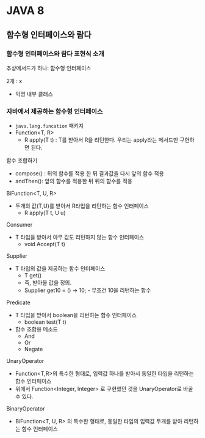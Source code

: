# JAVA 8

## 함수형 인터페이스와 람다

### 함수형 인터페이스와 람다 표현식 소개

추상메서드가 하나: 함수형 인터페이스

2개 : x

- 익명 내부 클래스

### 자바에서 제공하는 함수형 인터페이스

- `java.lang.funcation` 패키지
- Function<T, R>
  - R apply(T t) : T를 받아서 R을 리턴한다. 우리는 apply라는 메서드만 구현하면 된다.

함수 조합하기
- compose() : 뒤의 함수를 적용 한 뒤 결과값을 다시 앞의 함수 적용
- andThen(): 앞의 함수를 적용한 뒤 뒤의 함수를 적용

BiFunction<T, U, R>
- 두개의 값(T,U)를 받아서 R타입을 리턴하는 함수 인터페이스
  - R apply(T t, U u)
  
Consumer<T>

- T 타입을 받아서 아무 값도 리턴하지 않는 함수 인터페이스   
  - void Accept(T t)

Supplier<T>

- T 타입의 값을 제공하는 함수 인터페이스
  - T get()
  - 즉, 받아올 값을 정의.
  - Supplier<Integer> get10 = () -> 10;  - 무조건 10을 리턴하는 함수

Predicate<T>

- T 타입을 받아서 boolean을 리턴하는 함수 인터페이스
  - boolean test(T t)
- 함수 조합용 메소드
  - And
  - Or
  - Negate


UnaryOperator<T>
  - Function<T,R>의 특수한 형태로, 입력값 하나를 받아서 동일한 타입을 리턴하는 함수 인터페이스
  - 위에서 Function<Integer, Integer> 로 구현했던 것을 UnaryOperator<Integer>로 바꿀 수 있다.


BinaryOperator<T> 

- BiFunction<T, U, R> 의 특수한 형태로, 동일한 타입의 입력값 두개를 받아 리턴하는 함수 인터페이스